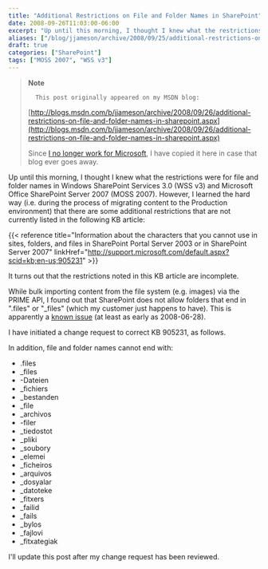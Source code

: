 ```yaml
---
title: "Additional Restrictions on File and Folder Names in SharePoint"
date: 2008-09-26T11:03:00-06:00
excerpt: "Up until this morning, I thought I knew what the restrictions were for file and folder names in Windows SharePoint Services 3.0 (WSS v3) and Microsoft Office SharePoint Server 2007 (MOSS 2007). However, I learned the hard way (i.e. during the process..."
aliases: ["/blog/jjameson/archive/2008/09/25/additional-restrictions-on-file-and-folder-names-in-sharepoint.aspx", "/blog/jjameson/archive/2008/09/26/additional-restrictions-on-file-and-folder-names-in-sharepoint.aspx"]
draft: true
categories: ["SharePoint"]
tags: ["MOSS 2007", "WSS v3"]
---
```


> **Note**
>
>       This post originally appeared on my MSDN blog:
>
> [http://blogs.msdn.com/b/jjameson/archive/2008/09/26/additional-restrictions-on-file-and-folder-names-in-sharepoint.aspx](http://blogs.msdn.com/b/jjameson/archive/2008/09/26/additional-restrictions-on-file-and-folder-names-in-sharepoint.aspx)
>
> Since
> [I no longer work for Microsoft](/blog/jjameson/2011/09/02/last-day-with-microsoft), I have copied it here in case that
> blog ever goes away.

Up until this morning, I thought I knew what the restrictions were for file
and folder names in Windows SharePoint Services 3.0 (WSS v3) and Microsoft Office
SharePoint Server 2007 (MOSS 2007). However, I learned the hard way (i.e. during
the process of migrating content to the Production environment) that there are
some additional restrictions that are not currently listed in the following
KB article:

{{< reference title="Information about the characters that you cannot use in sites, folders, and files in SharePoint Portal Server 2003 or in SharePoint Server 2007" linkHref="http://support.microsoft.com/default.aspx?scid=kb;en-us;905231" >}}

It turns out that the restrictions noted in this KB article are incomplete.

While bulk importing content from the file system (e.g. images) via the PRIME
API, I found out that SharePoint does not allow folders that end in ".files"
or "\_files" (which my customer just happens to have). This is apparently a
[known issue](http://technet.microsoft.com/en-us/library/cc261812.aspx)
(at least as early as 2008-06-28).

I have initiated a change request to correct KB 905231, as follows.

In addition, file and folder names cannot end with:

- .files
- \_files
- -Dateien
- \_fichiers
- \_bestanden
- \_file
- \_archivos
- -filer
- \_tiedostot
- \_pliki
- \_soubory
- \_elemei
- \_ficheiros
- \_arquivos
- \_dosyalar
- \_datoteke
- \_fitxers
- \_failid
- \_fails
- \_bylos
- \_fajlovi
- \_fitxategiak

I'll update this post after my change request has been reviewed.


